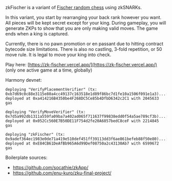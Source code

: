 zkFischer is a variant of [Fischer random chess](https://en.wikipedia.org/wiki/Fischer_random_chess) using zkSNARKs.

In this variant, you start by rearranging your back rank however you want. All pieces will be kept secret except for your king. During gameplay, you will generate ZKPs to show that you are only making valid moves. The game ends when a king is captured.

Currently, there is no pawn promotion or en passant due to hitting contract bytecode size limitations. There is also no castling, 3-fold repetition, or 50 move rule. It is legal to move your king into check.

Play here: [https://zk-fischer.vercel.app/](https://zk-fischer.vercel.app/) (only one active game at a time, globally)

Harmony devnet:
```
deploying "VerifyPlacementVerifier" (tx: 0xb7d69c0c88e3115e80a4cc49137c163518e1d89f86bc7d1fe10a1506f091e1a3)...: deployed at 0xa414216B4350be4F268DC5Ce85b4DfbD6342c2C1 with 2045633 gas

deploying "VerifyMoveVerifier" (tx: 0x7d5a992db1311a559fa09ba7a402ad065f711637f99838edd0f54a5ae789cf3b)...: deployed at 0x052Cc560E7B50DE11F754d2fe20A6857bedC8ceF with 2214845 gas

deploying "zkFischer" (tx: 0x9adef364ec1983e0de71a419e510def451ff39113dd3f6ae861befeb88f50e80)...: deployed at 0xE84CB61DeAfBb965A6d99Def08750a2c43130Ab7 with 6599672 gas
```

Boilerplate sources:
* https://github.com/socathie/zkApp/
* https://github.com/enu-kuro/zku-final-project/